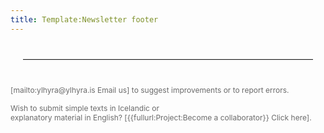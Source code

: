 ```yaml
---
title: Template:Newsletter footer
---
```


<hr style="margin: 40px 20px;border: none;border-bottom: 1px solid #e6e6e6;"/>

<div><span style="color: #6b6b6b;font-size:12px;">[mailto:ylhyra@ylhyra.is Email us] to suggest improvements or to report errors.</span>

<span style="color: #6b6b6b;font-size:12px;">Wish to submit simple texts in Icelandic or <br />explanatory material in English? [{{fullurl:Project:Become a collaborator}} Click here]. </span> 
</div>